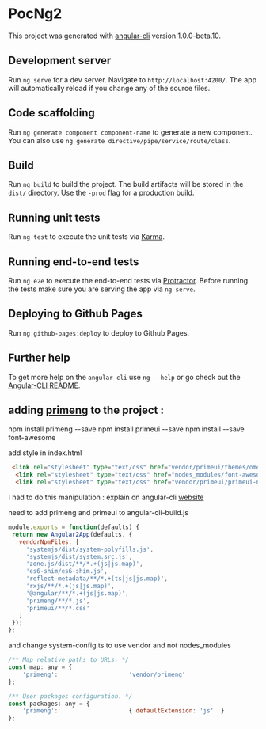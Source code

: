 # PocNg2

This project was generated with [angular-cli](https://github.com/angular/angular-cli) version 1.0.0-beta.10.

## Development server
Run `ng serve` for a dev server. Navigate to `http://localhost:4200/`. The app will automatically reload if you change any of the source files.

## Code scaffolding

Run `ng generate component component-name` to generate a new component. You can also use `ng generate directive/pipe/service/route/class`.

## Build

Run `ng build` to build the project. The build artifacts will be stored in the `dist/` directory. Use the `-prod` flag for a production build.

## Running unit tests

Run `ng test` to execute the unit tests via [Karma](https://karma-runner.github.io).

## Running end-to-end tests

Run `ng e2e` to execute the end-to-end tests via [Protractor](http://www.protractortest.org/). 
Before running the tests make sure you are serving the app via `ng serve`.

## Deploying to Github Pages

Run `ng github-pages:deploy` to deploy to Github Pages.

## Further help

To get more help on the `angular-cli` use `ng --help` or go check out the [Angular-CLI README](https://github.com/angular/angular-cli/blob/master/README.md).

## adding [primeng](http://www.primefaces.org/primeng/#/setup) to the project : 

npm install primeng --save
npm install primeui --save
npm install --save font-awesome

add style in index.html

```html
 <link rel="stylesheet" type="text/css" href="vendor/primeui/themes/omega/theme.css" />
  <link rel="stylesheet" type="text/css" href="nodes_modules/font-awesome.min.css" />
  <link rel="stylesheet" type="text/css" href="vendor/primeui/primeui-ng-all.min.css" />
```


I had to do this manipulation : explain on angular-cli [website](https://github.com/angular/angular-cli/wiki/3rd-party-libs)
 
 
need to add primeng and primeui to angular-cli-build.js
 
```javascript
module.exports = function(defaults) {
 return new Angular2App(defaults, {
   vendorNpmFiles: [
     'systemjs/dist/system-polyfills.js',
     'systemjs/dist/system.src.js',
     'zone.js/dist/**/*.+(js|js.map)',
     'es6-shim/es6-shim.js',
     'reflect-metadata/**/*.+(ts|js|js.map)',
     'rxjs/**/*.+(js|js.map)',
     '@angular/**/*.+(js|js.map)',
     'primeng/**/*.js',
     'primeui/**/*.css'
   ]
 });
};
```
 
and change system-config.ts to use vendor and not nodes_modules

```javascript
/** Map relative paths to URLs. */
const map: any = {
    'primeng':                    'vendor/primeng'
};

/** User packages configuration. */
const packages: any = {
    'primeng':                    { defaultExtension: 'js'  }
};


```

